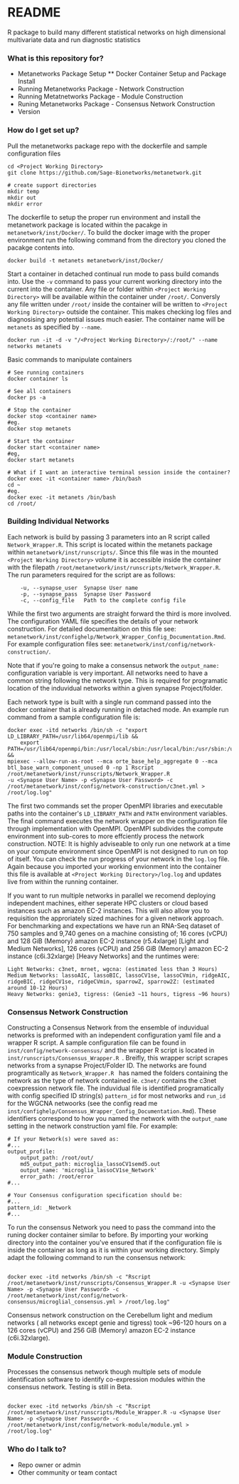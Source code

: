 # README

R package to build many different statistical networks on high dimensional multivariate data and run diagnostic statistics

### What is this repository for? 

* Metanetworks Package Setup
** Docker Container Setup and Package Install
* Running Metanetworks Package - Network Construction
* Running Metatnetworks Package - Module Construction
* Runing Metanetworks Package - Consensus Network Construction
* Version

### How do I get set up?

Pull the metanetworks package repo with the dockerfile and sample configuration files

```
cd <Project Working Directory>
git clone https://github.com/Sage-Bionetworks/metanetwork.git

# create support directories 
mkdir temp
mkdir out
mkdir error
```

The dockerfile to setup the proper run environment and install the metanetwork package is located within the pacakge in `metanetwork/inst/Docker/`.
To build the docker image with the proper environment run the following command from the directory you cloned the pacakge contents into.

```
docker build -t metanets metanetwork/inst/Docker/
``` 

Start a container in detached continual run mode to pass build comands into. Use the `-v` command to pass your current working directory
 into the current into the container. Any file or folder within `<Project Working Directory>` will be available within the container under
`/root/`. Conversly any file written under `/root/` inside the container will be written to `<Project Working Directory>` outside the container.
This makes checking log files and diagnosising any potential issues much easier. The container name will be `metanets` as specified by
`--name`. 

```
docker run -it -d -v "/<Project Working Directory>/:/root/" --name networks metanets
```

Basic commands to manipulate containers

```
# See running containers
docker container ls

# See all containers
docker ps -a

# Stop the container
docker stop <container name>
#eg.
docker stop metanets

# Start the container
docker start <container name>
#eg,
docker start metanets

# What if I want an interactive terminal session inside the container?
docker exec -it <container name> /bin/bash
cd ~
#eg.
docker exec -it metanets /bin/bash
cd /root/
```

### Building Individual Networks

Each network is build by passing 3 parameters into an R script called `Network_Wrapper.R`. This script is located within the metanets package within 
`metanetwork/inst/runscripts/`. Since this file was in the mounted `<Project Working Directory>` volume it is accessible inside the container with the filepath 
`/root/metanetwork/inst/runscripts/Network_Wrapper.R`. The run parameters required for the script are as follows: 
``` 
	-u, --synapse_user	Synapse User name
	-p, --synapse_pass	Synapse User Password
	-c, --config_file	Path to the complete config file
```

While the first two arguments are straight forward the third is more involved. The configuration YAML file specifies the details of your network construction. For 
detailed documentaition on this file see: `metanetwork/inst/confighelp/Network_Wrapper_Config_Documentation.Rmd`. For example configuration files see: 
`metanetwork/inst/config/network-construction/`.

Note that if you're going to make a consensus network the `output_name:` configuration variable is very important. All networks need to have a common string following the network type. This is required for programatic location of the induvidual networks within a given synapse Project/folder.

Each network type is built with a single run command passed into the docker container that is already running in detached mode. An example run command from
a sample configuration file is:

```
docker exec -itd networks /bin/sh -c "export LD_LIBRARY_PATH=/usr/lib64/openmpi/lib && 
	export PATH=/usr/lib64/openmpi/bin:/usr/local/sbin:/usr/local/bin:/usr/sbin:/usr/bin:/sbin:/bin:/usr/lib64/openmpi/bin && 
mpiexec --allow-run-as-root --mca orte_base_help_aggregate 0 --mca btl_base_warn_component_unused 0 -np 1 Rscript /root/metanetwork/inst/runscripts/Network_Wrapper.R 
-u <Synapse User Name> -p <Synapse User Password> -c /root/metanetwork/inst/config/network-construction/c3net.yml > /root/log.log"
```

The first two commands set the proper OpenMPI libraries and executable paths into the container's `LD_LIBRARY_PATH` and `PATH` environment variables.
The final command executes the network wrapper on the configuration file through implementation with OpenMPI. OpenMPI subdivides the compute environment into sub-cores
to more effciently process the network construction. NOTE: It is highly adviseable to only run one network at a time on your compute environment since OpenMPI is not
designed to run on top of itself. You can check the run progress of your network in the `log.log` file. Again because you imported your working envionment into the
container this file is available at `<Project Working Directory>/log.log` and updates live from within the running container.

If you want to run multiple networks in parallel we recomend deploying independent machines, either seperate HPC clusters or cloud based instances such as amazon EC-2
instances. This will also allow you to requisition the approriately sized machines for a given network approach. For benchmarking and expectations we have run an RNA-Seq dataset
of 750 samples and 9,740 genes on a machine consisting of; 16 cores (vCPU) and 128 GiB (Memory) amazon EC-2 instance (r5.4xlarge) [Light and Medium Networks], 126 cores (vCPU) and 256 GiB (Memory) amazon EC-2 instance (c6i.32xlarge) [Heavy Networks] and the runtimes were:
```
Light Networks: c3net, mrnet, wgcna: (estimated less than 3 Hours)
Medium Networks: lassoAIC, lassoBIC, lassoCV1se, lassoCVmin, ridgeAIC, ridgeBIC, ridgeCV1se, ridgeCVmin, sparrowZ, sparrow2Z: (estimated around 10-12 Hours)
Heavy Networks: genie3, tigress: (Genie3 ~11 hours, tigress ~96 hours)
``` 
### Consensus Network Construction

Constructing a Consensus Network from the ensemble of induvidual networks is preformed with an independent configuration yaml file and a wrapper R script. A sample configuration file can be found in `inst/config/network-consensus/` and the wrapper R script is located in `inst/runscripts/Consensus_Wrapper.R `. Breifly, this wrapper script scrapes networks from a synapse Project/Folder ID. The networks are found programtically as `Network_Wrapper.R ` has named the folders containing the network as the type of network contained ie. `c3net/` contains the c3net coexpression network file. The induvidual file is identified programatically with config specified ID string(s) `pattern_id` for most networks and `run_id` for the WGCNA netwoorks (see the config read me `inst/confighelp/Consensus_Wrapper_Config_Documentation.Rmd`). These identifiers correspond to how you named the network with the `output_name` setting in the network construction yaml file. For example:

```
# If your Network(s) were saved as:
#...
output_profile:
    output_path: /root/out/
    md5_output_path: microglia_lassoCV1semd5.out
    output_name: 'microglia_lassoCV1se_Network'
    error_path: /root/error
#...

# Your Consensus configuration specification should be:
#...
pattern_id: _Network
#...
```

To run the consensus Network you need to pass the command into the runing docker container similar to before. By importing your working directory into the container you've ensured that if the configuration file is inside the container as long as it is within your working directory. Simply adapt the following command to run the consensus network:

```

docker exec -itd networks /bin/sh -c "Rscript /root/metanetwork/inst/runscripts/Consensus_Wrapper.R -u <Synapse User Name> -p <Synapse User Password> -c /root/metanetwork/inst/config/network-consensus/microglial_consensus.yml > /root/log.log"

```

Consensus network construction on the Cerebellum light and medium networks ( all networks except genie and tigress) took ~96-120 hours on a 126 cores (vCPU) and 256 GiB (Memory) amazon EC-2 instance (c6i.32xlarge).

### Module Construction

Processes the consensus network though multiple sets of module identification software to identify co-expression modules within the consensus network. Testing is still in Beta. 

```

docker exec -itd networks /bin/sh -c "Rscript /root/metanetwork/inst/runscripts/Module_Wrapper.R -u <Synapse User Name> -p <Synapse User Password> -c /root/metanetwork/inst/config/network-module/module.yml > /root/log.log"

```

### Who do I talk to? 

* Repo owner or admin
* Other community or team contact
